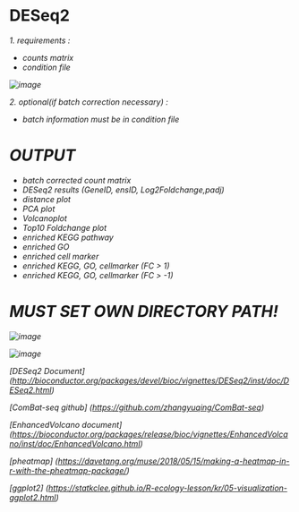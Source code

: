 # DESeq2

<em>1. requirements :
- counts matrix
- condition file 
 
 
 
 
 
 
 
 
 ![image](https://user-images.githubusercontent.com/63722122/120759790-576fd580-c54e-11eb-8a67-f9736797cd54.png)


 
 
<em>2. optional(if batch correction necessary) :
- batch information must be in condition file
 

 # OUTPUT
 - batch corrected count matrix
 - DESeq2 results (GeneID, ensID, Log2Foldchange,padj)
 - distance plot
 - PCA plot
 - Volcanoplot
 - Top10 Foldchange plot
 - enriched KEGG pathway
 - enriched GO
 - enriched cell marker
 - enriched KEGG, GO, cellmarker (FC > 1)
 - enriched KEGG, GO, cellmarker (FC > -1)
 
 
 
 
 
# MUST SET OWN DIRECTORY PATH! 

![image](https://user-images.githubusercontent.com/63722122/120759375-ec260380-c54d-11eb-8543-6d58f1c5beb7.png)
 
![image](https://user-images.githubusercontent.com/63722122/120759089-98b3b580-c54d-11eb-81ad-ff8756d0a010.png)




[DESeq2 Document] (http://bioconductor.org/packages/devel/bioc/vignettes/DESeq2/inst/doc/DESeq2.html)
 
[ComBat-seq github] (https://github.com/zhangyuqing/ComBat-seq)
 
[EnhancedVolcano document] (https://bioconductor.org/packages/release/bioc/vignettes/EnhancedVolcano/inst/doc/EnhancedVolcano.html)
 
[pheatmap] (https://davetang.org/muse/2018/05/15/making-a-heatmap-in-r-with-the-pheatmap-package/)
 
[ggplot2] (https://statkclee.github.io/R-ecology-lesson/kr/05-visualization-ggplot2.html)
 
 

